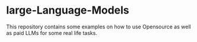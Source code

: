 # large-Language-Models
This repository contains some examples on how to use Opensource as well as paid LLMs for some real life tasks.

